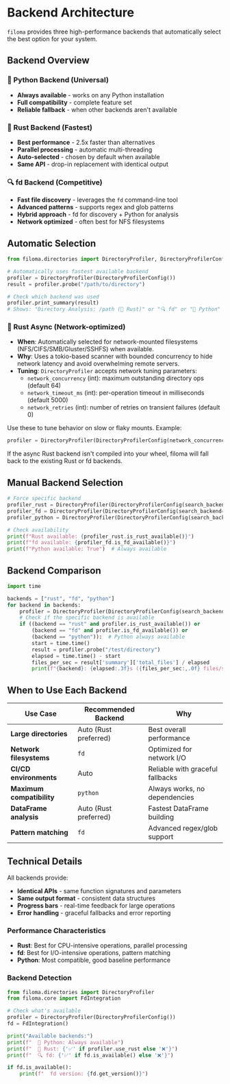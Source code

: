 # Backend Architecture

`filoma` provides three high-performance backends that automatically select the best option for your system.

## Backend Overview

### 🐍 Python Backend (Universal)
- **Always available** - works on any Python installation
- **Full compatibility** - complete feature set
- **Reliable fallback** - when other backends aren't available

### 🦀 Rust Backend (Fastest)
- **Best performance** - 2.5x faster than alternatives
- **Parallel processing** - automatic multi-threading
- **Auto-selected** - chosen by default when available
- **Same API** - drop-in replacement with identical output

### 🔍 fd Backend (Competitive)
- **Fast file discovery** - leverages the `fd` command-line tool
- **Advanced patterns** - supports regex and glob patterns
- **Hybrid approach** - fd for discovery + Python for analysis
- **Network optimized** - often best for NFS filesystems

## Automatic Selection

```python
from filoma.directories import DirectoryProfiler, DirectoryProfilerConfig

# Automatically uses fastest available backend
profiler = DirectoryProfiler(DirectoryProfilerConfig())
result = profiler.probe("/path/to/directory")

# Check which backend was used
profiler.print_summary(result)
# Shows: "Directory Analysis: /path (🦀 Rust)" or "🔍 fd" or "🐍 Python"
```

### 🦀 Rust Async (Network-optimized)

- **When**: Automatically selected for network-mounted filesystems (NFS/CIFS/SMB/Gluster/SSHFS) when available.
- **Why**: Uses a tokio-based scanner with bounded concurrency to hide network latency and avoid overwhelming remote servers.
- **Tuning**: `DirectoryProfiler` accepts network tuning parameters:
    - `network_concurrency` (int): maximum outstanding directory ops (default 64)
    - `network_timeout_ms` (int): per-operation timeout in milliseconds (default 5000)
    - `network_retries` (int): number of retries on transient failures (default 0)

Use these to tune behavior on slow or flaky mounts. Example:

```python
profiler = DirectoryProfiler(DirectoryProfilerConfig(network_concurrency=32, network_timeout_ms=2000, network_retries=1))
```

If the async Rust backend isn't compiled into your wheel, filoma will fall back to the existing Rust or fd backends.

## Manual Backend Selection

```python
# Force specific backend
profiler_rust = DirectoryProfiler(DirectoryProfilerConfig(search_backend="rust"))
profiler_fd = DirectoryProfiler(DirectoryProfilerConfig(search_backend="fd"))
profiler_python = DirectoryProfiler(DirectoryProfilerConfig(search_backend="python"))

# Check availability
print(f"Rust available: {profiler_rust.is_rust_available()}")
print(f"fd available: {profiler_fd.is_fd_available()}")
print(f"Python available: True")  # Always available
```

## Backend Comparison

```python
import time

backends = ["rust", "fd", "python"]
for backend in backends:
    profiler = DirectoryProfiler(DirectoryProfilerConfig(search_backend=backend, show_progress=False))
    # Check if the specific backend is available
    if ((backend == "rust" and profiler.is_rust_available()) or
        (backend == "fd" and profiler.is_fd_available()) or
        (backend == "python")):  # Python always available
        start = time.time()
        result = profiler.probe("/test/directory")
        elapsed = time.time() - start
        files_per_sec = result['summary']['total_files'] / elapsed
        print(f"{backend}: {elapsed:.3f}s ({files_per_sec:,.0f} files/sec)")
```

## When to Use Each Backend

| Use Case | Recommended Backend | Why |
|----------|-------------------|-----|
| **Large directories** | Auto (Rust preferred) | Best overall performance |
| **Network filesystems** | `fd` | Optimized for network I/O |
| **CI/CD environments** | Auto | Reliable with graceful fallbacks |
| **Maximum compatibility** | `python` | Always works, no dependencies |
| **DataFrame analysis** | Auto (Rust preferred) | Fastest DataFrame building |
| **Pattern matching** | `fd` | Advanced regex/glob support |

## Technical Details

All backends provide:
- **Identical APIs** - same function signatures and parameters
- **Same output format** - consistent data structures
- **Progress bars** - real-time feedback for large operations
- **Error handling** - graceful fallbacks and error reporting

### Performance Characteristics

- **Rust**: Best for CPU-intensive operations, parallel processing
- **fd**: Best for I/O-intensive operations, pattern matching
- **Python**: Most compatible, good baseline performance

### Backend Detection

```python
from filoma.directories import DirectoryProfiler
from filoma.core import FdIntegration

# Check what's available
profiler = DirectoryProfiler(DirectoryProfilerConfig())
fd = FdIntegration()

print("Available backends:")
print(f"  🐍 Python: Always available")
print(f"  🦀 Rust: {'✅' if profiler.use_rust else '❌'}")
print(f"  🔍 fd: {'✅' if fd.is_available() else '❌'}")

if fd.is_available():
    print(f"  fd version: {fd.get_version()}")
```
